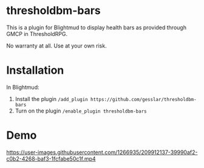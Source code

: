 # thresholdbm-bars
This is a plugin for Blightmud to display health bars as provided through GMCP in ThresholdRPG.

No warranty at all. Use at your own risk.

# Installation
In Blightmud:
1. Install the plugin `/add_plugin https://github.com/gesslar/thresholdbm-bars`
2. Turn on the plugin `/enable_plugin thresholdbm-bars`

# Demo
https://user-images.githubusercontent.com/1266935/209912137-39990af2-c0b2-4268-baf3-1fcfabe50c1f.mp4
